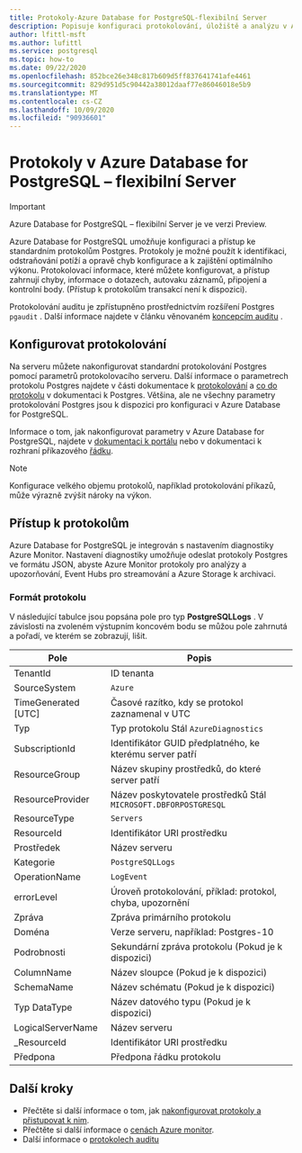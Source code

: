 ```yaml
---
title: Protokoly-Azure Database for PostgreSQL-flexibilní Server
description: Popisuje konfiguraci protokolování, úložiště a analýzu v Azure Database for PostgreSQL flexibilním serveru.
author: lfittl-msft
ms.author: lufittl
ms.service: postgresql
ms.topic: how-to
ms.date: 09/22/2020
ms.openlocfilehash: 852bce26e348c817b609d5ff837641741afe4461
ms.sourcegitcommit: 829d951d5c90442a38012daaf77e86046018e5b9
ms.translationtype: MT
ms.contentlocale: cs-CZ
ms.lasthandoff: 10/09/2020
ms.locfileid: "90936601"
---
```

# <a name="logs-in-azure-database-for-postgresql---flexible-server"></a>Protokoly v Azure Database for PostgreSQL – flexibilní Server

> [!IMPORTANT]
> Azure Database for PostgreSQL – flexibilní Server je ve verzi Preview.

Azure Database for PostgreSQL umožňuje konfiguraci a přístup ke standardním protokolům Postgres. Protokoly je možné použít k identifikaci, odstraňování potíží a opravě chyb konfigurace a k zajištění optimálního výkonu. Protokolovací informace, které můžete konfigurovat, a přístup zahrnují chyby, informace o dotazech, autovaku záznamů, připojení a kontrolní body. (Přístup k protokolům transakcí není k dispozici).

Protokolování auditu je zpřístupněno prostřednictvím rozšíření Postgres `pgaudit` . Další informace najdete v článku věnovaném [koncepcím auditu](concepts-audit.md) .

## <a name="configure-logging"></a>Konfigurovat protokolování

Na serveru můžete nakonfigurovat standardní protokolování Postgres pomocí parametrů protokolovacího serveru. Další informace o parametrech protokolu Postgres najdete v části dokumentace k [protokolování](https://www.postgresql.org/docs/current/runtime-config-logging.html#RUNTIME-CONFIG-LOGGING-WHEN) a [co do protokolu](https://www.postgresql.org/docs/current/runtime-config-logging.html#RUNTIME-CONFIG-LOGGING-WHAT) v dokumentaci k Postgres. Většina, ale ne všechny parametry protokolování Postgres jsou k dispozici pro konfiguraci v Azure Database for PostgreSQL.

Informace o tom, jak nakonfigurovat parametry v Azure Database for PostgreSQL, najdete v [dokumentaci k portálu](howto-configure-server-parameters-using-portal.md) nebo v dokumentaci k rozhraní příkazového [řádku](howto-configure-server-parameters-using-cli.md).

> [!NOTE]
> Konfigurace velkého objemu protokolů, například protokolování příkazů, může výrazně zvýšit nároky na výkon. 

## <a name="accessing-logs"></a>Přístup k protokolům

Azure Database for PostgreSQL je integrován s nastavením diagnostiky Azure Monitor. Nastavení diagnostiky umožňuje odeslat protokoly Postgres ve formátu JSON, abyste Azure Monitor protokoly pro analýzy a upozorňování, Event Hubs pro streamování a Azure Storage k archivaci. 

### <a name="log-format"></a>Formát protokolu

V následující tabulce jsou popsána pole pro typ **PostgreSQLLogs** . V závislosti na zvoleném výstupním koncovém bodu se můžou pole zahrnutá a pořadí, ve kterém se zobrazují, lišit. 

|**Pole** | **Popis** |
|---|---|
| TenantId | ID tenanta |
| SourceSystem | `Azure` |
| TimeGenerated [UTC] | Časové razítko, kdy se protokol zaznamenal v UTC |
| Typ | Typ protokolu Stál `AzureDiagnostics` |
| SubscriptionId | Identifikátor GUID předplatného, ke kterému server patří |
| ResourceGroup | Název skupiny prostředků, do které server patří |
| ResourceProvider | Název poskytovatele prostředků Stál `MICROSOFT.DBFORPOSTGRESQL` |
| ResourceType | `Servers` |
| ResourceId | Identifikátor URI prostředku |
| Prostředek | Název serveru |
| Kategorie | `PostgreSQLLogs` |
| OperationName | `LogEvent` |
| errorLevel | Úroveň protokolování, příklad: protokol, chyba, upozornění |
| Zpráva | Zpráva primárního protokolu | 
| Doména | Verze serveru, například: Postgres-10 |
| Podrobnosti | Sekundární zpráva protokolu (Pokud je k dispozici) |
| ColumnName | Název sloupce (Pokud je k dispozici) |
| SchemaName | Název schématu (Pokud je k dispozici) |
| Typ DataType | Název datového typu (Pokud je k dispozici) |
| LogicalServerName | Název serveru | 
| _ResourceId | Identifikátor URI prostředku |
| Předpona | Předpona řádku protokolu |


## <a name="next-steps"></a>Další kroky

- Přečtěte si další informace o tom, jak [nakonfigurovat protokoly a přistupovat k nim](howto-configure-and-access-logs.md).
- Přečtěte si další informace o [cenách Azure monitor](https://azure.microsoft.com/pricing/details/monitor/).
- Další informace o [protokolech auditu](concepts-audit.md)
